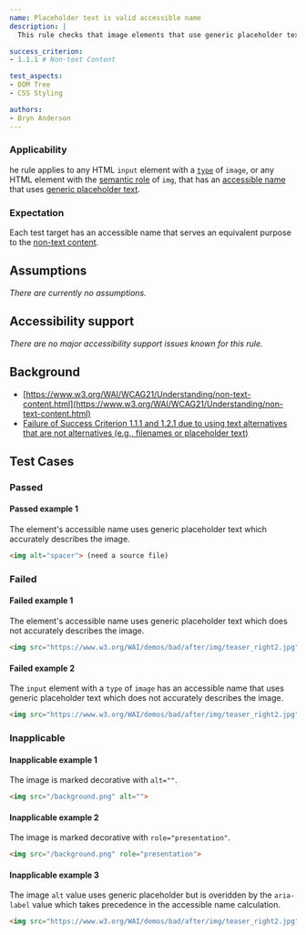 ```yaml
---
name: Placeholder text is valid accessible name
description: |
  This rule checks that image elements that use generic placeholder text as their accessible name do so without loss of information to the user.

success_criterion:
- 1.1.1 # Non-text Content

test_aspects:
- DOM Tree
- CSS Styling

authors:
- Bryn Anderson
---
```


### Applicability

he rule applies to any HTML `input` element with a [`type`](https://www.w3.org/TR/html/sec-forms.html#dom-htmlinputelement-type) of `image`, or any HTML element with the [semantic role](#semantic-role) of `img`, that has an [accessible name](#accessible-name) that uses [generic placeholder text](#generic-placeholder-text).

### Expectation

Each test target has an accessible name that serves an equivalent purpose to the [non-text content](https://www.w3.org/TR/WCAG21/#dfn-non-text-content).

## Assumptions

*There are currently no assumptions.*

## Accessibility support

*There are no major accessibility support issues known for this rule.*

## Background

- [https://www.w3.org/WAI/WCAG21/Understanding/non-text-content.html](https://www.w3.org/WAI/WCAG21/Understanding/non-text-content.html)
- [Failure of Success Criterion 1.1.1 and 1.2.1 due to using text alternatives that are not alternatives (e.g., filenames or placeholder text)](https://www.w3.org/TR/WCAG20-TECHS/F30.html)

## Test Cases

### Passed

#### Passed example 1

The element's accessible name uses generic placeholder text which accurately describes the image.

```html
<img alt="spacer"> (need a source file)
```

### Failed

#### Failed example 1

The element's accessible name uses generic placeholder text which does not accurately describes the image.

```html
<img src="https://www.w3.org/WAI/demos/bad/after/img/teaser_right2.jpg" alt="image">
```

#### Failed example 2

The `input` element with a `type` of `image` has an accessible name that uses generic placeholder text which does not accurately describes the image.

```html
<img src="https://www.w3.org/WAI/demos/bad/after/img/teaser_right2.jpg" alt="image">
```

### Inapplicable

#### Inapplicable example 1

The image is marked decorative with `alt=""`.

```html
<img src="/background.png" alt="">
```

#### Inapplicable example 2

The image is marked decorative with `role="presentation"`.

```html
<img src="/background.png" role="presentation">
```

#### Inapplicable example 3

The image `alt` value uses generic placeholder but is overidden by the `aria-label` value which takes precedence in the accessible name calculation.

```html
<img src="https://www.w3.org/WAI/demos/bad/after/img/teaser_right2.jpg" alt="image" aria-label="modanna lily">
```
